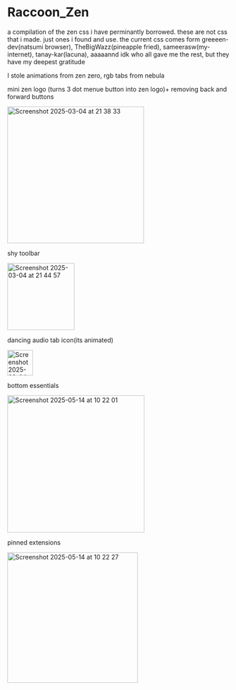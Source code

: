 # Raccoon_Zen
a compilation of the zen css i have perminantly borrowed.
these are not css that i made. just ones i found and use.
the current css comes form greeeen-dev(natsumi browser), TheBigWazz(pineapple fried), sameerasw(my-internet), tanay-kar(lacuna), aaaaannd idk who all gave me the rest, but they have my deepest gratitude

I stole animations from zen zero, rgb tabs from nebula 


mini zen logo (turns 3 dot menue button into zen logo)+ removing back and forward buttons

<img width="310" alt="Screenshot 2025-03-04 at 21 38 33" src="https://github.com/user-attachments/assets/0ac82815-d203-43b8-999f-310890b641ae" />



shy toolbar

<img width="152" alt="Screenshot 2025-03-04 at 21 44 57" src="https://github.com/user-attachments/assets/38173bdf-85fd-4bbf-8b87-c0c9d1dbb7a0" />



dancing audio tab icon(its animated)

<img width="58" alt="Screenshot 2025-03-04 at 21 39 13" src="https://github.com/user-attachments/assets/04210677-a36d-4232-87cf-1b2c031dc7f3" />



bottom essentials

<img width="311" alt="Screenshot 2025-05-14 at 10 22 01" src="https://github.com/user-attachments/assets/9250d534-397f-457b-84b3-ac0c0f34374e" />


pinned extensions

<img width="296" alt="Screenshot 2025-05-14 at 10 22 27" src="https://github.com/user-attachments/assets/e0afee5f-2bbd-406d-9120-b48e68eeda57" />
